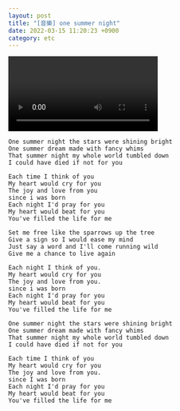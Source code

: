 ```yaml
---
layout: post
title: "[音樂] one summer night"
date: 2022-03-15 11:20:23 +0900
category: etc
---
```


<div class="video-container">
    <video id="player" class="video-js vjs-default-skin vjs-big-play-centered" data-json="/public/json/etc/one_summer_night.json"></video>
</div>

```
One summer night the stars were shining bright
One summer dream made with fancy whims
That summer night my whole world tumbled down
I could have died if not for you

Each time I think of you
My heart would cry for you
The joy and love from you
since i was born
Each night I'd pray for you
My heart would beat for you
You've filled the life for me

Set me free like the sparrows up the tree
Give a sign so I would ease my mind
Just say a word and I'll come running wild
Give me a chance to live again

Each night I think of you.
My heart would cry for you
The joy and love from you.
since i was born
Each night I'd pray for you
My heart would beat for you
You've filled the life for me

One summer night the stars were shining bright
One summer dream made with fancy whims
That summer night my whole world tumbled down
I could have died if not for you

Each time I think of you
My heart would cry for you
The joy and love from you.
since I was born
Each night I'd pray for you
My heart would beat for you
You've filled the life for me
```